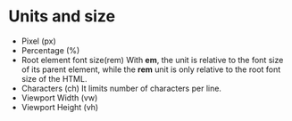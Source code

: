 # Units and size
* Pixel (px)
* Percentage (%)
* Root element font size(rem)
With **em**, the unit is relative to the font size of its parent element, while the **rem** unit is only relative to the root font size of the HTML.
* Characters (ch)
It limits number of characters per line.
* Viewport Width (vw)
* Viewport Height (vh)
